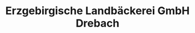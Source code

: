 ---
title: "Erzgebirgische Landbäckerei GmbH Drebach"
url: /chemnitz/erzgebirgische-landbaeckerei-gmbh-drebach/
shop: Bäckerei
---